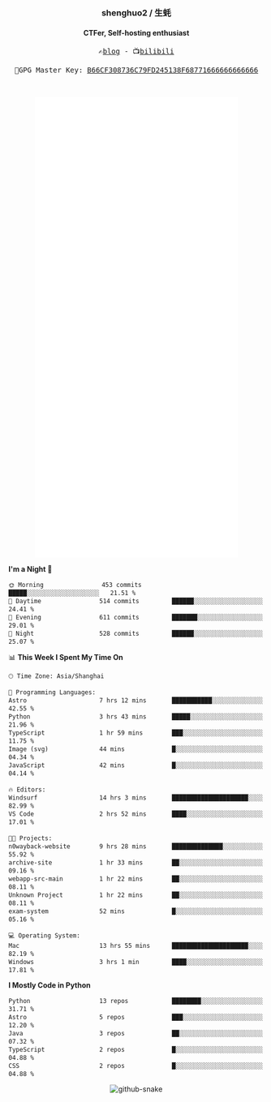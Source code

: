 <h3 align="center"> shenghuo2 / 生蚝 </h3>
<h4 align="center" >CTFer, Self-hosting enthusiast</h3>


<p align="center">
  <samp>
    ✍️<a href="https://blog.shenghuo2.top/">blog</a> -
    📺<a href="https://space.bilibili.com/85894935">bilibili</a>
  </samp>
</p>
<p align="center">
  <samp>
     🔐GPG Master Key: <a align="center" href="https://github.com/shenghuo2.gpg">B66CF308736C79FD245138F68771666666666666</a>
  </samp>
</p>
<br>
<p align="center">
  <a href="https://github.com/shenghuo2">
    <img width="400" align="top" src="https://github.com/shenghuo2/shenghuo2/blob/main/metrics.left.svg" />
  </a>
  <a href="https://github.com/shenghuo2">
    <img width="400" align="top" src="https://github.com/shenghuo2/shenghuo2/blob/main/metrics.right.svg" />
  </a>
</p>


<!--START_SECTION:waka-->
**I'm a Night 🦉** 

```text
🌞 Morning                453 commits         █████░░░░░░░░░░░░░░░░░░░░   21.51 % 
🌆 Daytime                514 commits         ██████░░░░░░░░░░░░░░░░░░░   24.41 % 
🌃 Evening                611 commits         ███████░░░░░░░░░░░░░░░░░░   29.01 % 
🌙 Night                  528 commits         ██████░░░░░░░░░░░░░░░░░░░   25.07 % 
```


📊 **This Week I Spent My Time On** 

```text
🕑︎ Time Zone: Asia/Shanghai

💬 Programming Languages: 
Astro                    7 hrs 12 mins       ███████████░░░░░░░░░░░░░░   42.55 % 
Python                   3 hrs 43 mins       █████░░░░░░░░░░░░░░░░░░░░   21.96 % 
TypeScript               1 hr 59 mins        ███░░░░░░░░░░░░░░░░░░░░░░   11.75 % 
Image (svg)              44 mins             █░░░░░░░░░░░░░░░░░░░░░░░░   04.34 % 
JavaScript               42 mins             █░░░░░░░░░░░░░░░░░░░░░░░░   04.14 % 

🔥 Editors: 
Windsurf                 14 hrs 3 mins       █████████████████████░░░░   82.99 % 
VS Code                  2 hrs 52 mins       ████░░░░░░░░░░░░░░░░░░░░░   17.01 % 

🐱‍💻 Projects: 
n0wayback-website        9 hrs 28 mins       ██████████████░░░░░░░░░░░   55.92 % 
archive-site             1 hr 33 mins        ██░░░░░░░░░░░░░░░░░░░░░░░   09.16 % 
webapp-src-main          1 hr 22 mins        ██░░░░░░░░░░░░░░░░░░░░░░░   08.11 % 
Unknown Project          1 hr 22 mins        ██░░░░░░░░░░░░░░░░░░░░░░░   08.11 % 
exam-system              52 mins             █░░░░░░░░░░░░░░░░░░░░░░░░   05.16 % 

💻 Operating System: 
Mac                      13 hrs 55 mins      █████████████████████░░░░   82.19 % 
Windows                  3 hrs 1 min         ████░░░░░░░░░░░░░░░░░░░░░   17.81 % 
```

**I Mostly Code in Python** 

```text
Python                   13 repos            ████████░░░░░░░░░░░░░░░░░   31.71 % 
Astro                    5 repos             ███░░░░░░░░░░░░░░░░░░░░░░   12.20 % 
Java                     3 repos             ██░░░░░░░░░░░░░░░░░░░░░░░   07.32 % 
TypeScript               2 repos             █░░░░░░░░░░░░░░░░░░░░░░░░   04.88 % 
CSS                      2 repos             █░░░░░░░░░░░░░░░░░░░░░░░░   04.88 % 
```




<!--END_SECTION:waka-->


<div align="center">
  <picture>
    <source media="(prefers-color-scheme: dark)" srcset="https://gist.githubusercontent.com/shenghuo2/bfce20b14ab0484cef03bae6e60e0b3a/raw/github-snake-dark.svg" />
    <source media="(prefers-color-scheme: light)" srcset="https://gist.githubusercontent.com/shenghuo2/bfce20b14ab0484cef03bae6e60e0b3a/raw/github-snake.svg" />
    <img alt="github-snake" src="https://gist.githubusercontent.com/shenghuo2/bfce20b14ab0484cef03bae6e60e0b3a/raw/github-snake.svg" />
  </picture>
</div>

<!--
**shenghuo2/shenghuo2** is a ✨ _special_ ✨ repository because its `README.md` (this file) appears on your GitHub profile.

Here are some ideas to get you started:

- 🔭 I’m currently working on ...
- 🌱 I’m currently learning ...
- 👯 I’m looking to collaborate on ...
- 🤔 I’m looking for help with ...
- 💬 Ask me about ...
- 📫 How to reach me: ...
- 😄 Pronouns: ...
- ⚡ Fun fact: ...
-->

